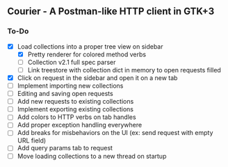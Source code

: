 ## Courier - A Postman-like HTTP client in GTK+3

### To-Do

- [x] Load collections into a proper tree view on sidebar
    - [x] Pretty renderer for colored method verbs
    - [ ] Collection v2.1 full spec parser
    - [ ] Link treestore with collection dict in memory to open requests filled
- [x] Click on request in the sidebar and open it on a new tab
- [ ] Implement importing new collections
- [ ] Editing and saving open requests
- [ ] Add new requests to existing collections
- [ ] Implement exporting existing collections
- [ ] Add colors to HTTP verbs on tab handles
- [ ] Add proper exception handling everywhere
- [ ] Add breaks for misbehaviors on the UI (ex: send request with empty URL field)
- [ ] Add query params tab to request
- [ ] Move loading collections to a new thread on startup
